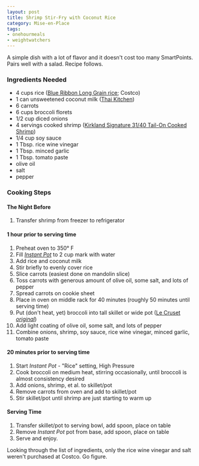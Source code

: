 ```yaml
---
layout: post
title: Shrimp Stir-Fry with Coconut Rice
category: Mise-en-Place
tags:
- onehourmeals
- weightwatchers
---
```


A simple dish with a lot of flavor and it doesn't cost too many SmartPoints. Pairs well with a salad. Recipe follows.

### Ingredients Needed

- 4 cups rice ([Blue Ribbon Long Grain rice](https://www.costcobusinessdelivery.com/Blue-Ribbon-Long-Grain-Rice%2C-25-lbs.product.11367776.html); Costco)
- 1 can unsweetened coconut milk ([Thai Kitchen](https://www.amazon.com/Thai-Kitchen-Coconut-Milk-13-66/dp/B000GZSDZI))
- 6 carrots 
- 6 cups broccoli florets
- 1/2 cup diced onions
- 4 servings cooked shrimp ([Kirkland Signature 31/40 Tail-On Cooked Shrimp](https://www.costcobusinessdelivery.com/Kirkland-Signature-3140-Tail-On-Cooked-Shrimp%2c-2-lbs.product.11094594.html))
- 1/4 cup soy sauce
- 1 Tbsp. rice wine vinegar
- 1 Tbsp. minced garlic
- 1 Tbsp. tomato paste
- olive oil
- salt
- pepper

### Cooking Steps

#### The Night Before

1. Transfer shrimp from freezer to refrigerator

#### 1 hour prior to serving time

1. Preheat oven to 350&deg; F
1. Fill [_Instant Pot_](https://www.amazon.com/Instant-Pot-Multi-Use-Programmable-Packaging/dp/B00FLYWNYQ) to 2 cup mark with water
1. Add rice and coconut milk
1. Stir briefly to evenly cover rice
1. Slice carrots (easiest done on mandolin slice)
1. Toss carrots with generous amount of olive oil, some salt, and lots of pepper
1. Spread carrots on cookie sheet
1. Place in oven on middle rack for 40 minutes (roughly 50 minutes until serving time)
1. Put (don't heat, yet) broccoli into tall skillet or wide pot ([Le Cruset _original_](https://www.lecreuset.com/1925-original-cocotte))
1. Add light coating of olive oil, some salt, and lots of pepper
1. Combine onions, shrimp, soy sauce, rice wine vinegar, minced garlic, tomato paste

#### 20 minutes prior to serving time

1. Start _Instant Pot_ - "Rice" setting, High Pressure
1. Cook broccoli on medium heat, stirring occasionally, until broccoli is almost consistency desired
1. Add onions, shrimp, et al. to skillet/pot
1. Remove carrots from oven and add to skillet/pot
1. Stir skillet/pot until shrimp are just starting to warm up

#### Serving Time

1. Transfer skillet/pot to serving bowl, add spoon, place on table
1. Remove _Instant Pot_ pot from base, add spoon, place on table
1. Serve and enjoy. 


Looking through the list of ingredients, only the rice wine vinegar and salt weren't purchased at Costco. Go figure.